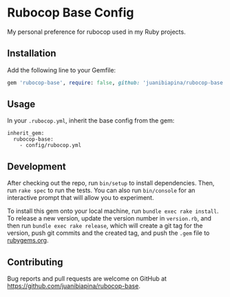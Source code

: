 # Rubocop Base Config

My personal preference for rubocop used in my Ruby projects.

## Installation

Add the following line to your Gemfile:

```ruby
gem 'rubocop-base', require: false, github: 'juanibiapina/rubocop-base'
```

## Usage

In your `.rubocop.yml`, inherit the base config from the gem:

```
inherit_gem:
  rubocop-base:
    - config/rubocop.yml
```

## Development

After checking out the repo, run `bin/setup` to install dependencies. Then, run
`rake spec` to run the tests. You can also run `bin/console` for an interactive
prompt that will allow you to experiment.

To install this gem onto your local machine, run `bundle exec rake install`. To
release a new version, update the version number in `version.rb`, and then run
`bundle exec rake release`, which will create a git tag for the version, push
git commits and the created tag, and push the `.gem` file to
[rubygems.org](https://rubygems.org).

## Contributing

Bug reports and pull requests are welcome on GitHub at
https://github.com/juanibiapina/rubocop-base.
